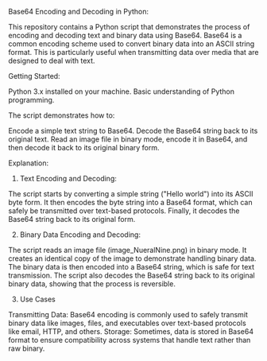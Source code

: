Base64 Encoding and Decoding in Python:

This repository contains a Python script that demonstrates the process of encoding and decoding text and binary data using Base64.
Base64 is a common encoding scheme used to convert binary data into an ASCII string format. 
This is particularly useful when transmitting data over media that are designed to deal with text.

Getting Started:

Python 3.x installed on your machine.
Basic understanding of Python programming.


The script demonstrates how to:

Encode a simple text string to Base64.
Decode the Base64 string back to its original text.
Read an image file in binary mode, encode it in Base64, and then decode it back to its original binary form.


Explanation:

1. Text Encoding and Decoding:

The script starts by converting a simple string ("Hello world") into its ASCII byte form.
It then encodes the byte string into a Base64 format, which can safely be transmitted over text-based protocols.
Finally, it decodes the Base64 string back to its original form.


2. Binary Data Encoding and Decoding:

The script reads an image file (image_NueralNine.png) in binary mode.
It creates an identical copy of the image to demonstrate handling binary data.
The binary data is then encoded into a Base64 string, which is safe for text transmission.
The script also decodes the Base64 string back to its original binary data, showing that the process is reversible.

3. Use Cases
   
Transmitting Data: Base64 encoding is commonly used to safely transmit binary data like images, files, and executables over text-based protocols like email, HTTP, and others.
Storage: Sometimes, data is stored in Base64 format to ensure compatibility across systems that handle text rather than raw binary.









